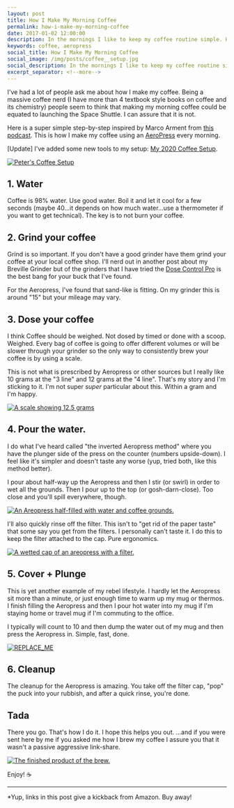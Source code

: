 ```yaml
---
layout: post
title: How I Make My Morning Coffee
permalink: how-i-make-my-morning-coffee
date: 2017-01-02 12:00:00
description: In the mornings I like to keep my coffee routine simple. Here's a step-by-step guide on how I make my coffee using an Aeropress.
keywords: coffee, aeropress
social_title: How I Make My Morning Coffee
social_image: /img/posts/coffee__setup.jpg
social_description: In the mornings I like to keep my coffee routine simple. Here's a step-by-step guide on how I make my coffee using an Aeropress.
excerpt_separator: <!--more-->
---
```


I've had a lot of people ask me about how I make my coffee. Being a massive coffee nerd (I have more than 4 textbook style books on coffee and its chemistry) people seem to think that making my morning coffee could be equated to launching the Space Shuttle. I can assure that it is not.

Here is a super simple step-by-step inspired by Marco Arment from [this podcast](http://engineered.network/pragmatic/episode-30-coffee). This is how I make my coffee using an [AeroPress](http://amzn.to/2j1XgUM) every morning.


<!--more-->

[Update] I've added some new tools to my setup: <a href="{{ site.baseurl }}/my-2020-coffee-setup">My 2020 Coffee Setup</a>.

<a href="{{ site.baseurl }}/img/posts/coffee__setup.jpg"><img alt="Peter's Coffee Setup" src="{{ site.baseurl }}/img/posts/coffee__setup.jpg" class="u-full-width"></a>

## 1. Water
Coffee is 98% water. Use good water. Boil it and let it cool for a few seconds (maybe 40...it depends on how much water...use a thermometer if you want to get technical). The key is to not burn your coffee.

## 2. Grind your coffee
Grind is so important. If you don't have a good grinder have them grind your coffee at your local coffee shop. I'll nerd out in another post about my Breville Grinder but of the grinders that I have tried the [Dose Control Pro](http://amzn.to/2iYdnyC) is the best bang for your buck that I've found.

For the Aeropress, I've found that sand-like is fitting. On my grinder this is around "15" but your mileage may vary.

## 3. Dose your coffee
I think Coffee should be weighed. Not dosed by timed or done with a scoop. Weighed. Every bag of coffee is going to offer different volumes or will be slower through your grinder so the only way to consistently brew your coffee is by using a scale.

This is not what is prescribed by Aeropress or other sources but I really like 10 grams at the "3 line" and 12 grams at the "4 line". That's my story and I'm sticking to it. I'm not super *super* particular about this. Within a gram and I'm happy.

<a href="{{ site.baseurl }}/img/posts/coffee__weight.jpg"><img alt="A scale showing 12.5 grams" src="{{ site.baseurl }}/img/posts/coffee__weight.jpg" class="u-full-width"></a>


## 4. Pour the water.
I do what I've heard called "the inverted Aeropress method" where you have the plunger side of the press on the counter (numbers upside-down). I feel like it's simpler and doesn't taste any worse (yup, tried both, like this method better).

I pour about half-way up the Aeropress and then I stir (or swirl) in order to wet all the grounds. Then I pour up to the top (or gosh-darn-close). Too close and you'll spill everywhere, though.

<div class="u-center-contents">
  <a href="{{ site.baseurl }}/img/posts/coffee__stir.jpg"><img alt="An Areopress half-filled with water and coffee grounds." src="{{ site.baseurl }}/img/posts/coffee__stir.jpg"></a>
</div>

I'll also quickly rinse off the filter. This isn't to "get rid of the paper taste" that some say you get from the filters. I personally can't taste it. I do this to keep the filter attached to the cap. Pure ergonomics.

<a href="{{ site.baseurl }}/img/posts/coffee__wet-cap.jpg"><img alt="A wetted cap of an areopress with a filter." src="{{ site.baseurl }}/img/posts/coffee__wet-cap.jpg" class="u-full-width"></a>


## 5. Cover + Plunge
This is yet another example of my rebel lifestyle. I hardly let the Aeropress sit more than a minute, or just enough time to warm up my mug or thermos. I finish filling the Aeropress and then I pour hot water into my mug if I'm staying home or travel mug if I'm commuting to the office.

I typically will count to 10 and then dump the water out of my mug and then press the Aeropress in. Simple, fast, done.

<div class="u-center-contents">
  <a href="{{ site.baseurl }}/img/posts/coffee__plunge.jpg"><img alt="REPLACE_ME" src="{{ site.baseurl }}/img/posts/coffee__plunge.jpg"></a>
</div>

## 6. Cleanup
The cleanup for the Aeropress is amazing. You take off the filter cap, "pop" the puck into your rubbish, and after a quick rinse, you're done.

## Tada
There you go. That's how I do it. I hope this helps you out. ...and if you were sent here by me if you asked me how I brew my coffee I assure you that it wasn't a passive aggressive link-share.

<a href="{{ site.baseurl }}/img/posts/coffee__brewed.jpg"><img alt="The finished product of the brew." src="{{ site.baseurl }}/img/posts/coffee__brewed.jpg" class="u-full-width"></a>

Enjoy! ☕️

---

\*Yup, links in this post give a kickback from Amazon. Buy away!
